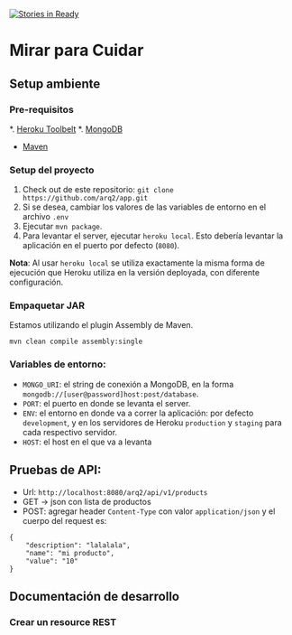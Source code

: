 [![Stories in Ready](https://badge.waffle.io/arq2/app.png?label=ready&title=Ready)](https://waffle.io/arq2/app)
# Mirar para Cuidar

## Setup ambiente

### Pre-requisitos

*. [Heroku Toolbelt](https://toolbelt.heroku.com/)
*. [MongoDB](http://www.mongodb.org/)
*  [Maven](https://maven.apache.org/)

### Setup del proyecto

1. Check out de este repositorio: `git clone https://github.com/arq2/app.git`
2. Si se desea, cambiar los valores de las variables de entorno en el archivo `.env`
3. Ejecutar `mvn package`.
4. Para levantar el server, ejecutar `heroku local`. Esto debería levantar la aplicación en el puerto por defecto (`8080`).

**Nota**: Al usar `heroku local` se utiliza exactamente la misma forma de ejecución que Heroku utiliza en la versión deployada, con diferente configuración.

### Empaquetar JAR

Estamos utilizando el plugin Assembly de Maven.

`mvn clean compile assembly:single`

### Variables de entorno:

* `MONGO_URI`: el string de conexión a MongoDB, en la forma `mongodb://[user@password]host:post/database`.
* `PORT`: el puerto en donde se levanta el server.
* `ENV`: el entorno en donde va a correr la aplicación: por defecto `development`, y en los servidores de Heroku `production` y `staging` para cada respectivo servidor.
* `HOST`: el host en el que va a levanta

## Pruebas de API:

* Url: `http://localhost:8080/arq2/api/v1/products`
* GET -> json con lista de productos
* POST: agregar header `Content-Type` con valor `application/json` y el cuerpo del request es:

```
{
    "description": "lalalala",
    "name": "mi producto",
    "value": "10"
}
```

## Documentación de desarrollo

### Crear un resource REST 
